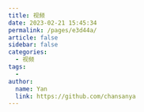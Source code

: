 ```yaml
---
title: 视频
date: 2023-02-21 15:45:34
permalink: /pages/e3d44a/
article: false
sidebar: false
categories:
  - 视频
tags:
  - 
author: 
  name: Yan
  link: https://github.com/chansanya
---
```

